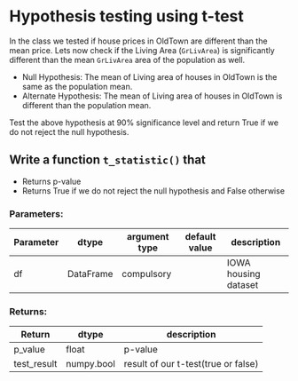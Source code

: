 # Hypothesis testing using t-test

In the class we tested if house prices in OldTown are different than the mean price. Lets now check if the Living Area (`GrLivArea`) is significantly different than the mean `GrLivArea` area of the population as well.

* Null Hypothesis: The mean of Living area of houses in OldTown is the same as the population mean.
* Alternate Hypothesis: The mean of Living area of houses in OldTown is different than the population mean.

Test the above hypothesis at 90% significance level and return True if we do not reject the null hypothesis.

## Write a function `t_statistic()` that
* Returns p-value
* Returns True if we do not reject the null hypothesis and False otherwise

### Parameters:

| Parameter | dtype | argument type | default value | description |
| --- | --- | --- | --- | --- | 
| df | DataFrame | compulsory |  | IOWA housing dataset |


### Returns:

| Return | dtype | description |
| --- | --- | --- |
| p_value | float | p-value |
| test_result | numpy.bool | result of our t-test(true or false) |
